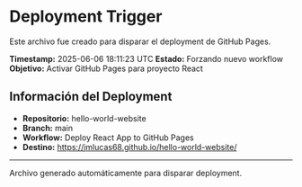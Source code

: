 # Deployment Trigger

Este archivo fue creado para disparar el deployment de GitHub Pages.

**Timestamp:** 2025-06-06 18:11:23 UTC
**Estado:** Forzando nuevo workflow
**Objetivo:** Activar GitHub Pages para proyecto React

## Información del Deployment

- **Repositorio:** hello-world-website
- **Branch:** main
- **Workflow:** Deploy React App to GitHub Pages
- **Destino:** https://jmlucas68.github.io/hello-world-website/

---
Archivo generado automáticamente para disparar deployment.
